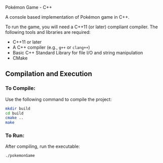 Pokémon Game - C++

A console based implementation of Pokémon game in C++.


To run the game, you will need a C++11 (or later) compliant compiler. The following tools and libraries are required:

- C++11 or later
- A C++ compiler (e.g., `g++` or `clang++`)
- Basic C++ Standard Library for file I/O and string manipulation
- CMake
## Compilation and Execution

### To Compile:
Use the following command to compile the project:

```bash
mkdir build
cd build
cmake ..
make
```
### To Run:
After compiling, run the executable:

```bash
./pokemonGame
